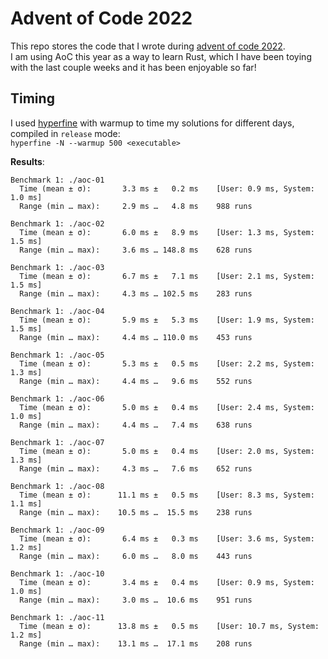 # Advent of Code 2022

This repo stores the code that I wrote during [advent of code 2022](https://adventofcode.com/2022).  
I am using AoC this year as a way to learn Rust, which I have been toying with the last couple weeks and it has been enjoyable so far!

## Timing
I used [hyperfine](https://github.com/sharkdp/hyperfine) with warmup to time my solutions for different days, compiled in `release` mode:  
`hyperfine -N --warmup 500 <executable>` 

**Results**: 
```
Benchmark 1: ./aoc-01
  Time (mean ± σ):       3.3 ms ±   0.2 ms    [User: 0.9 ms, System: 1.0 ms]
  Range (min … max):     2.9 ms …   4.8 ms    988 runs
 
Benchmark 1: ./aoc-02
  Time (mean ± σ):       6.0 ms ±   8.9 ms    [User: 1.3 ms, System: 1.5 ms]
  Range (min … max):     3.6 ms … 148.8 ms    628 runs
 
Benchmark 1: ./aoc-03
  Time (mean ± σ):       6.7 ms ±   7.1 ms    [User: 2.1 ms, System: 1.5 ms]
  Range (min … max):     4.3 ms … 102.5 ms    283 runs
 
Benchmark 1: ./aoc-04
  Time (mean ± σ):       5.9 ms ±   5.3 ms    [User: 1.9 ms, System: 1.5 ms]
  Range (min … max):     4.4 ms … 110.0 ms    453 runs
 
Benchmark 1: ./aoc-05
  Time (mean ± σ):       5.3 ms ±   0.5 ms    [User: 2.2 ms, System: 1.3 ms]
  Range (min … max):     4.4 ms …   9.6 ms    552 runs
 
Benchmark 1: ./aoc-06
  Time (mean ± σ):       5.0 ms ±   0.4 ms    [User: 2.4 ms, System: 1.0 ms]
  Range (min … max):     4.4 ms …   7.4 ms    638 runs
 
Benchmark 1: ./aoc-07
  Time (mean ± σ):       5.0 ms ±   0.4 ms    [User: 2.0 ms, System: 1.3 ms]
  Range (min … max):     4.3 ms …   7.6 ms    652 runs
 
Benchmark 1: ./aoc-08
  Time (mean ± σ):      11.1 ms ±   0.5 ms    [User: 8.3 ms, System: 1.1 ms]
  Range (min … max):    10.5 ms …  15.5 ms    238 runs
 
Benchmark 1: ./aoc-09
  Time (mean ± σ):       6.4 ms ±   0.3 ms    [User: 3.6 ms, System: 1.2 ms]
  Range (min … max):     6.0 ms …   8.0 ms    443 runs
 
Benchmark 1: ./aoc-10
  Time (mean ± σ):       3.4 ms ±   0.4 ms    [User: 0.9 ms, System: 1.0 ms]
  Range (min … max):     3.0 ms …  10.6 ms    951 runs
 
Benchmark 1: ./aoc-11
  Time (mean ± σ):      13.8 ms ±   0.5 ms    [User: 10.7 ms, System: 1.2 ms]
  Range (min … max):    13.1 ms …  17.1 ms    208 runs
```